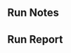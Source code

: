 ## Run Notes  
>   

## Run Report  
  <div workflowReportId="3247063a1fa73540364780a9682cb91a"></div>